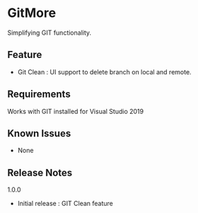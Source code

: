 # GitMore
Simplifying GIT functionality.

## Feature
- Git Clean : UI support to delete branch on local and remote.

## Requirements
  Works with GIT installed for Visual Studio 2019

## Known Issues
- None

## Release Notes
  1.0.0
  -   Initial release : GIT Clean feature


